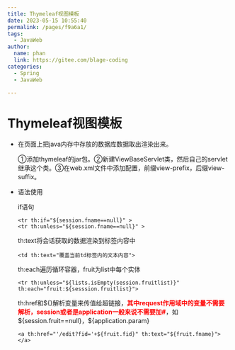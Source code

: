 ```yaml
---
title: Thymeleaf视图模板
date: 2023-05-15 10:55:40
permalink: /pages/f9a6a1/
tags: 
  - JavaWeb
author: 
  name: phan
  link: https://gitee.com/blage-coding
categories: 
  - Spring
  - JavaWeb

---
```

# Thymeleaf视图模板

- 在页面上把java内存中存放的数据库数据取出渲染出来。

  ①添加thymeleaf的jar包。②新建ViewBaseServlet类，然后自己的servlet继承这个类。③在web.xml文件中添加配置，前缀view-prefix，后缀view-suffix。

- 语法使用

  if语句

  ```
  <tr th:if="${session.fname==null}" > 
  <tr th:unless="${session.fname==null}" >
  ```

  th:text将会话获取的数据渲染到标签内容中

  ```
  <td th:text="覆盖当前td标签内的文本内容"> 
  ```

  th:each遍历循环容器，fruit为list中每个实体

  ```
  <tr th:unless="${lists.isEmpty(session.fruitlist)}"  th:each="fruit:${sesssion.fruitlist}">
  ```

  th:href和${}解析变量来传值给超链接，<font color='red'>**其中request作用域中的变量不需要解析，session或者是application一般来说不需要加#**</font>，如\${session.fruit==null}，\${application.param}

  ```
  <a th:href="'/edit?fid='+${fruit.fid}" th:text="${fruit.fname}"></a>
  ```